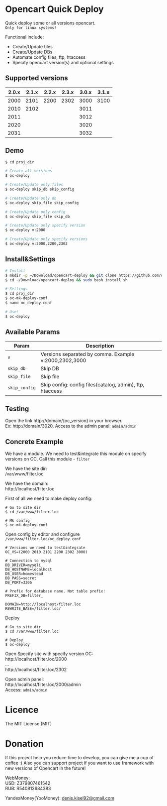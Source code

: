 # Opencart Quick Deploy
Quick deploy some or all versions opencart.  
`Only for linux systems!`

Functional include:
* Create/Update files
* Create/Update DBs
* Automate config files, ftp, htaccess
* Specify opencart version(s) and optional settings

## Supported versions
|  2.0.x  |  2.1.x  | 2.2.x  | 2.3.x  | 3.0.x | 3.1.x |
|----------|----------|----------|----------|----------|----------|
| 2000 | 2101 | 2200| 2302 | 3000 | 3100
| 2010 |2102 | | | 3011 |
| 2011 | | | | 3012 |
| 2020 | | | | 3020 |
| 2031 | | | | 3032 |

## Demo
```bash
$ cd proj_dir

# Create all versions
$ oc-deploy

# Create/Update only files
$ oc-deploy skip_db skip_config

# Create/Update only db
$ oc-deploy skip_file skip_config

# Create/Update only config
$ oc-deploy skip_file skip_db

# Create/Update only specify version
$ oc-deploy v:2000

# Create/Update only specify versions
$ oc-deploy v:2000,2200,2302
```

## Install&Settings
``` bash
# Install
$ mkdir -p ~/Download/opencart-deploy && git clone https://github.com/denis-kisel/opencart-deploy ~/Download/opencart-deploy
$ cd ~/Download/opencart-deploy && sudo bash install.sh

# Settings
$ cd proj_dir
$ oc-mk-deploy-conf
$ nano oc_deploy.conf

# Use!
$ oc-deploy
```

## Available Params
|  Param  |  Description |
|----------|----------|
| `v` | Versions separated by comma. Example v:2000,2302,3000 |
| `skip_db` | Skip DB |
| `skip_file` | Skip file |
| `skip_config` | Skip config: config files(catalog, admin), ftp, htaccess |

## Testing
Open the link http://domain/{oc_version} in your browser.  
Ex: http://domain/3020.
Access to the admin panel: `admin/admin`

## Concrete Example
We have a module. We need to test&integrate this module on specify versions on OC. Call this module - `filter`  

We have the site dir:  
/var/www/filter.loc

We have the domain:  
http://localhost/filter.loc  

First of all we need to make deploy config:
```
# Go to site dir
$ cd /var/www/filter.loc

# Mk config
$ oc-mk-deploy-conf
```

Open config by editor and configure  
`/var/www/filter.loc/oc_deploy.conf`

```
# Versions we need to test&integrate
OC_VS=(2000 2010 2101 2200 2302 3000)

# Connection to mysql
DB_DRIVER=mysqli
DB_HOSTNAME=localhost
DB_USER=homestead
DB_PASS=secret
DB_PORT=3306

# Prefix for database name. Not table prefix!
PREFIX_DB=filter_

DOMAIN=http://localhost/filter.loc  
REWRITE_BASE=/filter.loc/
```

Deploy
```
# Go to site dir
$ cd /var/www/filter.loc

# Deploy
$ oc-deploy
```

Open Specify site with specify version OC:  
http://localhost/filter.loc/2000  
...  
http://localhost/filter.loc/2302

Open admin panel:  
http://localhost/filter.loc/2000/admin  
Access: `admin/admin`

# Licence
The MIT License (MIT)

# Donation
If this project help you reduce time to develop, you can give me a cup of coffee :)
Also you can support project if you want to use framework with new versions of Opencart in the future!

WebMoney:  
USD: Z379807461542  
RUB: R540812684383   

YandexMoney(YooMoney): denis.kisel92@gmail.com
